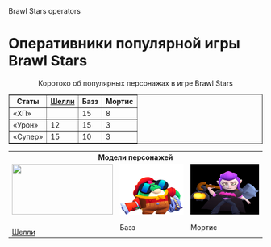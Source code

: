 <HTML>
<head>
Brawl Stars operators
<link rel="stylesheet" href="stile.css">
</head>
<body>
<h1>Оперативники популярной игры Brawl Stars</h1>
<p align = "center">
<tr><td>
Коротоко об популярных персонажах в игре Brawl Stars
</td></tr>
  <table border='1' class="sport" ><tr>
<th rowspan="2">Статы</th>
<th rowspan="2"><a href=«https://yandex.ru/search/?text=%D1%88%D0%B5%D0%BB%D0%BB%D0%B8+%D0%B1%D1%80%D0%B0%D0%B2%D0%BB%D0%B5%D1%80+%D1%81%D1%82%D0%B0%D1%80%D1%81&clid=2411726&lr=24»>Шелли</a></th>
<th colspan="1">Базз</th>
<th rowspan="2">Мортис</th>
</tr>
<tr>


</tr>
<tr>
<td class="left">&#171;ХП&#187;</td>
<td></td>
<td>15</td>
<td>8</td>

</tr>
<tr>
<td class="left">&#171;Урон&#187;</td>
<td>12</td>
<td>15</td>
<td>3</td>

</tr>
<tr>
<td class="left">&#171;Супер&#187;</td>
<td>15</td>
<td>10</td>
<td>3</td>

</tr>
</table>
<p align = "center">
<table align="center">
<tr>
<th colspan = "3">
Модели персонажей
</th>
</tr>

<tr>
<td class = "picture"><img src = "https://user-images.githubusercontent.com/125960791/221941987-4839f0db-1736-47d8-8df8-96ad6134aa23.png"width="200" height="100"></a></td>
<td class = "picture"><img src = "images/221942886-6c556538-ab09-4d6a-9b39-d7df89990fc8.png"width="200" height="100">  </td>
<td class = "picture"><img src = "images/изображение.png"width="200" height="100"></td>
</tr>
<tr>
<td><a href="table.html"><br>Шелли</td>     
<td class="note">Базз</td>
<td class="note">Мортис</td>
</tr>
</table>
</p>
<table>
</table>
</body>
</HTML>
